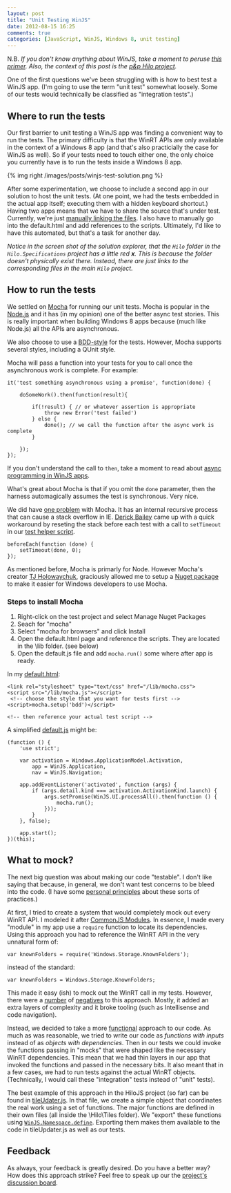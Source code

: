 ```yaml
---
layout: post
title: "Unit Testing WinJS"
date: 2012-08-15 16:25
comments: true
categories: [JavaScript, WinJS, Windows 8, unit testing]
---
```


N.B. _If you don't know anything about WinJS, take a moment to peruse [this primer](http://dev.bennage.com/blog/2012/08/01/a-brief-introduction-to-winjs/). Also, the context of this post is the [p&p Hilo project](http://hilojs.codeplex.com/)._

One of the first questions we've been struggling with is how to best test a WinJS app.  (I'm going to use the term "unit test" somewhat loosely. Some of our tests would technically be classified as "integration tests".)

## Where to run the tests

Our first barrier to unit testing a WinJS app was finding a convenient way to run the tests.
The primary difficulty is that the WinRT APIs are only available in the context of a Windows 8 app (and that's also practicially the case for WinJS as well). So if your tests need to touch either one, the only choice you currently have is to run the tests inside a Windows 8 app.

{% img right /images/posts/winjs-test-solution.png %}

After some experimentation, we choose to include a second app in our solution to host the unit tests. (At one point, we had the tests embedded in the actual app itself; executing them with a hidden keyboard shortcut.) Having two apps means that we have to share the source that's under test. Currently, we're just [manually linking the files](http://msdn.microsoft.com/en-us/library/9f4t9t92.aspx). I also have to manually go into the default.html and add references to the scripts. Ultimately, I'd like to have this automated, but that's a task for another day.  

_Notice in the screen shot of the solution explorer, that the `Hilo` folder in the `Hilo.Specifications` project has a little red **x**. This is because the folder doesn't physically exist there. Instead, there are just links to the corresponding files in the main `Hilo` project._

## How to run the tests

We settled on [Mocha](http://visionmedia.github.com/mocha/) for running our unit tests. Mocha is popular in the [Node.js](http://nodejs.org/) and it has (in my opinion) one of the better async test stories. This is really important when building Windows 8 apps because (much like Node.js) all the APIs are asynchronous.

We also choose to use a [BDD-style](http://en.wikipedia.org/wiki/Behavior_Driven_Development) for the tests. However, Mocha supports several styles, including a QUnit style.

Mocha will pass a function into your tests for you to call once the asynchronous work is complete. For example:

    it('test something asynchronous using a promise', function(done) {

        doSomeWork().then(function(result){

        	if(!result) { // or whatever assertion is appropriate
        		throw new Error('test failed') 
        	} else {
        		done(); // we call the function after the async work is complete
        	}
        
        });
    });

If you don't understand the call to `then`, take a moment to read about [async programming in WinJS apps](http://msdn.microsoft.com/en-us/library/windows/apps/hh700330.aspx).

What's great about Mocha is that if you omit the `done` parameter, then the harness automagically assumes the test is synchronous. Very nice.

We did have [one problem](https://github.com/visionmedia/mocha/issues/502) with Mocha. It has an internal recursive process that can cause a stack overflow in IE. [Derick Bailey](http://lostechies.com/derickbailey/) came up with a quick workaround by reseting the stack before each test with a call to `setTimeout` in our [test helper script](http://hilojs.codeplex.com/SourceControl/changeset/view/13593c579fb6#Hilo.Specifications%2fspec.helpers.js).

    beforeEach(function (done) {
        setTimeout(done, 0);
    });

As mentioned before, Mocha is primarly for Node. However Mocha's creator [TJ Holowaychuk](http://tjholowaychuk.com/), graciously allowed me to setup a [Nuget package](http://nuget.org/packages/mochajs-browseronly) to make it easier for Windows developers to use Mocha.

### Steps to install Mocha

1. Right-click on the test project and select Manage Nuget Packages
1. Seach for "mocha"
1. Select "mocha for browsers" and click Install
1. Open the default.html page and reference the scripts. They are located in the \lib folder. (see below)
1. Open the default.js file and add `mocha.run()` some where after app is ready.

In my [default.html](http://hilojs.codeplex.com/SourceControl/changeset/view/13593c579fb6#Hilo.Specifications%2fdefault.html):

	<link rel="stylesheet" type="text/css" href="/lib/mocha.css">
	<script src="/lib/mocha.js"></script>
	 <!-- choose the style that you want for tests first -->
	<script>mocha.setup('bdd')</script>

	<!-- then reference your actual test script -->

A simplified [default.js](http://hilojs.codeplex.com/SourceControl/changeset/view/13593c579fb6#Hilo.Specifications%2fdefault.js) might be:

    ﻿(function () {
        'use strict';

        var activation = Windows.ApplicationModel.Activation,
            app = WinJS.Application,
            nav = WinJS.Navigation;

        app.addEventListener('activated', function (args) {
            if (args.detail.kind === activation.ActivationKind.launch) {
                args.setPromise(WinJS.UI.processAll().then(function () {
                    mocha.run();
                }));
            }
        }, false);

        app.start();
    })(this);

## What to mock?

The next big question was about making our code "testable". I don't like saying that because, in general, we don't want test concerns to be bleed into the code. (I have some [personal principles](http://dev.bennage.com/blog/2008/03/30/the-roots-of-best-practices/) about these sorts of practices.)

At first, I tried to create a system that would completely mock out every WinRT API. I modeled it after [CommonJS Modules](http://www.commonjs.org/specs/modules/1.0/). In essence, I made every "module" in my app use a `require` function to locate its dependencies. Using this approach you had to reference the WinRT API in the very unnatural form of:

	var knownFolders = require('Windows.Storage.KnownFolders'); 

instead of the standard:

	var knownFolders = Windows.Storage.KnownFolders;

This made it easy (ish) to mock out the WinRT call in my tests. However, there were a [number](http://hilojs.codeplex.com/discussions/364538) of [negatives](http://hilojs.codeplex.com/discussions/366305) to this approach. Mostly, it added an extra layers of complexity and it broke tooling (such as Intellisense and code navigation).

Instead, we decided to take a more [functional](http://dev.bennage.com/blog/2010/09/06/what-is-functional-programming/) approach to our code. As much as was reasonable, we tried to write our code as _functions with inputs_ instead of as _objects with dependencies_. Then in our tests we could invoke the functions passing in "mocks" that were shaped like the necessary WinRT dependencies. This mean that we had thin layers in our app that invoked the functions and passed in the necessary bits. It also meant that in a few cases, we had to run tests against the actual WinRT objects. (Technically, I would call these "integration" tests instead of "unit" tests).

The best example of this approach in the HiloJS project (so far) can be found in [tileUdater.js](http://hilojs.codeplex.com/SourceControl/changeset/view/13593c579fb6#Hilo%2fHilo%2fTiles%2ftileUpdater.js). In that file, we create a simple object that coordinates the real work using a set of functions. The major functions are defined in their own files (all inside the \Hilo\Tiles folder). We "export" these functions using [`WinJS.Namespace.define`](http://msdn.microsoft.com/en-us/library/windows/apps/br212667.aspx). Exporting them makes them available to the code in tileUpdater.js as well as our tests.

## Feedback

As always, your feedback is greatly desired. Do you have a better way? How does this approach strike? Feel free to speak up our the [project's discussion board](http://hilojs.codeplex.com/discussions).